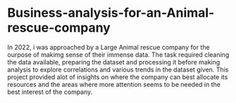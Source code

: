 # Business-analysis-for-an-Animal-rescue-company
In 2022, i was approached by a Large Animal rescue company for the ourpose of makimg sense of their immense data.
The task required cleaning the data available, preparing the dataset and processing it before making analysis to explore correlations and various trends in the dataset given.
This project provided alot of insights on where the company can best allocate its resources and the areas where more attention seems to be needed in the best interest of the company. 
